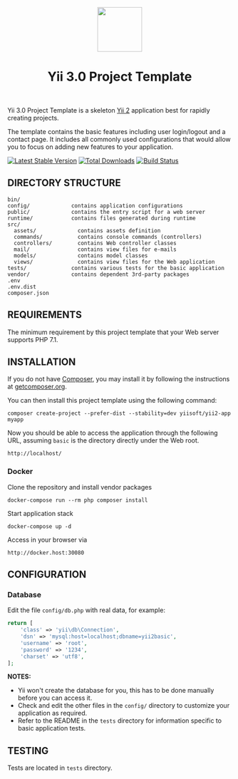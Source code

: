 <p align="center">
    <a href="https://github.com/yiisoft" target="_blank">
        <img src="https://avatars0.githubusercontent.com/u/993323" height="100px">
    </a>
    <h1 align="center">Yii 3.0 Project Template</h1>
    <br>
</p>

Yii 3.0 Project Template is a skeleton [Yii 2](http://www.yiiframework.com/) application best for
rapidly creating projects.

The template contains the basic features including user login/logout and a contact page.
It includes all commonly used configurations that would allow you to focus on adding new
features to your application.

[![Latest Stable Version](https://img.shields.io/packagist/v/yiisoft/yii2-app.svg)](https://packagist.org/packages/yiisoft/yii2-app)
[![Total Downloads](https://img.shields.io/packagist/dt/yiisoft/yii2-app.svg)](https://packagist.org/packages/yiisoft/yii2-app)
[![Build Status](https://travis-ci.org/yiisoft/yii2-app.svg?branch=master)](https://travis-ci.org/yiisoft/yii2-app)

DIRECTORY STRUCTURE
-------------------

```
bin/
config/             contains application configurations
public/             contains the entry script for a web server
runtime/            contains files generated during runtime
src/
  assets/             contains assets definition
  commands/           contains console commands (controllers)
  controllers/        contains Web controller classes
  mail/               contains view files for e-mails
  models/             contains model classes
  views/              contains view files for the Web application
tests/              contains various tests for the basic application
vendor/             contains dependent 3rd-party packages
.env
.env.dist
composer.json
```

REQUIREMENTS
------------
 

The minimum requirement by this project template that your Web server supports PHP 7.1.


INSTALLATION
------------

If you do not have [Composer](http://getcomposer.org/), you may install it by following the instructions
at [getcomposer.org](http://getcomposer.org/doc/00-intro.md#installation-nix).

You can then install this project template using the following command:

~~~
composer create-project --prefer-dist --stability=dev yiisoft/yii2-app myapp
~~~

Now you should be able to access the application through the following URL, assuming `basic` is the directory
directly under the Web root.

~~~
http://localhost/
~~~

### Docker

Clone the repository and install vendor packages

    docker-compose run --rm php composer install
    
Start application stack

    docker-compose up -d
    
Access in your browser via

~~~
http://docker.host:30080
~~~

CONFIGURATION
-------------

### Database

Edit the file `config/db.php` with real data, for example:

```php
return [
    'class' => 'yii\db\Connection',
    'dsn' => 'mysql:host=localhost;dbname=yii2basic',
    'username' => 'root',
    'password' => '1234',
    'charset' => 'utf8',
];
```

**NOTES:**
- Yii won't create the database for you, this has to be done manually before you can access it.
- Check and edit the other files in the `config/` directory to customize your application as required.
- Refer to the README in the `tests` directory for information specific to basic application tests.


TESTING
-------

Tests are located in `tests` directory.